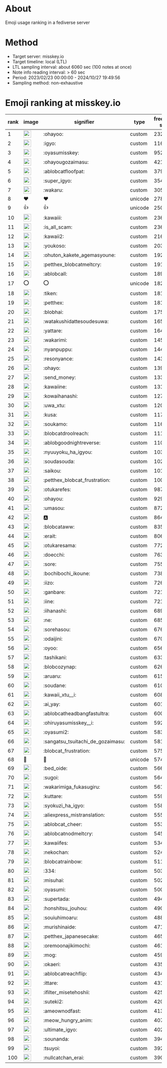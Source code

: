 # About
Emoji usage ranking in a fediverse server

# Method
- Target server: misskey.io
- Target timeline: local (LTL)
- LTL sampling interval: about 6060 sec (100 notes at once)
- Note info reading interval: > 60 sec
- Period: 2023/02/23 00:00:00 - 2024/10/27 19:49:56 
- Sampling method: non-exhaustive

# Emoji ranking at misskey.io

|rank|image|signifier|type|frequency score|
|----|----|----|----|----|
|1|<img height="24" src="https://misskey.io/emoji/ohayoo.webp">|:ohayoo:|custom|232406|
|2|<img height="24" src="https://misskey.io/emoji/igyo.webp">|:igyo:|custom|116013|
|3|<img height="24" src="https://misskey.io/emoji/oyasumisskey.webp">|:oyasumisskey:|custom|95278|
|4|<img height="24" src="https://misskey.io/emoji/ohayougozaimasu.webp">|:ohayougozaimasu:|custom|42150|
|5|<img height="24" src="https://misskey.io/emoji/ablobcatfloofpat.webp">|:ablobcatfloofpat:|custom|37935|
|6|<img height="24" src="https://misskey.io/emoji/super_igyo.webp">|:super_igyo:|custom|35469|
|7|<img height="24" src="https://misskey.io/emoji/wakaru.webp">|:wakaru:|custom|30547|
|8|❤|❤|unicode|27898|
|9|👍|👍|unicode|25046|
|10|<img height="24" src="https://misskey.io/emoji/kawaiii.webp">|:kawaiii:|custom|23663|
|11|<img height="24" src="https://misskey.io/emoji/is_all_scam.webp">|:is_all_scam:|custom|23645|
|12|<img height="24" src="https://misskey.io/emoji/kawaii2.webp">|:kawaii2:|custom|21642|
|13|<img height="24" src="https://misskey.io/emoji/youkoso.webp">|:youkoso:|custom|20399|
|14|<img height="24" src="https://misskey.io/emoji/ohuton_kakete_agemasyoune.webp">|:ohuton_kakete_agemasyoune:|custom|19232|
|15|<img height="24" src="https://misskey.io/emoji/petthex_blobcatmeltcry.webp">|:petthex_blobcatmeltcry:|custom|19170|
|16|<img height="24" src="https://misskey.io/emoji/ablobcall.webp">|:ablobcall:|custom|18932|
|17|⭕|⭕|unicode|18232|
|18|<img height="24" src="https://misskey.io/emoji/tiken.webp">|:tiken:|custom|18195|
|19|<img height="24" src="https://misskey.io/emoji/petthex.webp">|:petthex:|custom|18142|
|20|<img height="24" src="https://misskey.io/emoji/blobhai.webp">|:blobhai:|custom|17522|
|21|<img height="24" src="https://misskey.io/emoji/watakushidattesoudesuwa.webp">|:watakushidattesoudesuwa:|custom|16523|
|22|<img height="24" src="https://misskey.io/emoji/yattare.webp">|:yattare:|custom|16480|
|23|<img height="24" src="https://misskey.io/emoji/wakarimi.webp">|:wakarimi:|custom|14577|
|24|<img height="24" src="https://misskey.io/emoji/nyanpuppu.webp">|:nyanpuppu:|custom|14429|
|25|<img height="24" src="https://misskey.io/emoji/resonyance.webp">|:resonyance:|custom|14340|
|26|<img height="24" src="https://misskey.io/emoji/ohayo.webp">|:ohayo:|custom|13924|
|27|<img height="24" src="https://misskey.io/emoji/send_money.webp">|:send_money:|custom|13367|
|28|<img height="24" src="https://misskey.io/emoji/kawaiine.webp">|:kawaiine:|custom|13154|
|29|<img height="24" src="https://misskey.io/emoji/kowaihanashi.webp">|:kowaihanashi:|custom|12755|
|30|<img height="24" src="https://misskey.io/emoji/uwa_xtu.webp">|:uwa_xtu:|custom|12051|
|31|<img height="24" src="https://misskey.io/emoji/kusa.webp">|:kusa:|custom|11729|
|32|<img height="24" src="https://misskey.io/emoji/soukamo.webp">|:soukamo:|custom|11646|
|33|<img height="24" src="https://misskey.io/emoji/blobcatdroolreach.webp">|:blobcatdroolreach:|custom|11126|
|34|<img height="24" src="https://misskey.io/emoji/ablobgoodnightreverse.webp">|:ablobgoodnightreverse:|custom|11085|
|35|<img height="24" src="https://misskey.io/emoji/nyuuyoku_ha_igyou.webp">|:nyuuyoku_ha_igyou:|custom|10336|
|36|<img height="24" src="https://misskey.io/emoji/soudasouda.webp">|:soudasouda:|custom|10234|
|37|<img height="24" src="https://misskey.io/emoji/saikou.webp">|:saikou:|custom|10117|
|38|<img height="24" src="https://misskey.io/emoji/petthex_blobcat_frustration.webp">|:petthex_blobcat_frustration:|custom|10064|
|39|<img height="24" src="https://misskey.io/emoji/otukarefes.webp">|:otukarefes:|custom|9872|
|40|<img height="24" src="https://misskey.io/emoji/ohayou.webp">|:ohayou:|custom|9297|
|41|<img height="24" src="https://misskey.io/emoji/umasou.webp">|:umasou:|custom|8722|
|42|<img height="24" src="https://misskey.io/emoji/a.webp">|:a:|custom|8643|
|43|<img height="24" src="https://misskey.io/emoji/blobcataww.webp">|:blobcataww:|custom|8358|
|44|<img height="24" src="https://misskey.io/emoji/erait.webp">|:erait:|custom|8064|
|45|<img height="24" src="https://misskey.io/emoji/otukaresama.webp">|:otukaresama:|custom|7721|
|46|<img height="24" src="https://misskey.io/emoji/doecchi.webp">|:doecchi:|custom|7630|
|47|<img height="24" src="https://misskey.io/emoji/sore.webp">|:sore:|custom|7557|
|48|<img height="24" src="https://misskey.io/emoji/bochibochi_ikoune.webp">|:bochibochi_ikoune:|custom|7387|
|49|<img height="24" src="https://misskey.io/emoji/iizo.webp">|:iizo:|custom|7268|
|50|<img height="24" src="https://misskey.io/emoji/ganbare.webp">|:ganbare:|custom|7218|
|51|<img height="24" src="https://misskey.io/emoji/iine.webp">|:iine:|custom|7217|
|52|<img height="24" src="https://misskey.io/emoji/iihanashi.webp">|:iihanashi:|custom|6897|
|53|<img height="24" src="https://misskey.io/emoji/ne.webp">|:ne:|custom|6854|
|54|<img height="24" src="https://misskey.io/emoji/sorehasou.webp">|:sorehasou:|custom|6766|
|55|<img height="24" src="https://misskey.io/emoji/odaijini.webp">|:odaijini:|custom|6708|
|56|<img height="24" src="https://misskey.io/emoji/oyoo.webp">|:oyoo:|custom|6566|
|57|<img height="24" src="https://misskey.io/emoji/tashikani.webp">|:tashikani:|custom|6332|
|58|<img height="24" src="https://misskey.io/emoji/blobcozynap.webp">|:blobcozynap:|custom|6261|
|59|<img height="24" src="https://misskey.io/emoji/aruaru.webp">|:aruaru:|custom|6152|
|60|<img height="24" src="https://misskey.io/emoji/soudane.webp">|:soudane:|custom|6100|
|61|<img height="24" src="https://misskey.io/emoji/kawaii_xtu__i.webp">|:kawaii_xtu__i:|custom|6086|
|62|<img height="24" src="https://misskey.io/emoji/ai_yay.webp">|:ai_yay:|custom|6014|
|63|<img height="24" src="https://misskey.io/emoji/ablobcatheadbangfastultra.webp">|:ablobcatheadbangfastultra:|custom|6004|
|64|<img height="24" src="https://misskey.io/emoji/ohiruyasumisskey__i.webp">|:ohiruyasumisskey__i:|custom|5925|
|65|<img height="24" src="https://misskey.io/emoji/oyasumi2.webp">|:oyasumi2:|custom|5835|
|66|<img height="24" src="https://misskey.io/emoji/sangatsu_tsuitachi_de_gozaimasu.webp">|:sangatsu_tsuitachi_de_gozaimasu:|custom|5818|
|67|<img height="24" src="https://misskey.io/emoji/blobcat_frustration.webp">|:blobcat_frustration:|custom|5752|
|68|🎉|🎉|unicode|5741|
|69|<img height="24" src="https://misskey.io/emoji/bed_oide.webp">|:bed_oide:|custom|5669|
|70|<img height="24" src="https://misskey.io/emoji/sugoi.webp">|:sugoi:|custom|5648|
|71|<img height="24" src="https://misskey.io/emoji/wakarimiga_fukasugiru.webp">|:wakarimiga_fukasugiru:|custom|5611|
|72|<img height="24" src="https://misskey.io/emoji/kuttare.webp">|:kuttare:|custom|5594|
|73|<img height="24" src="https://misskey.io/emoji/syokuzi_ha_igyo.webp">|:syokuzi_ha_igyo:|custom|5583|
|74|<img height="24" src="https://misskey.io/emoji/aliexpress_mistranslation.webp">|:aliexpress_mistranslation:|custom|5552|
|75|<img height="24" src="https://misskey.io/emoji/ablobcat_cheer.webp">|:ablobcat_cheer:|custom|5534|
|76|<img height="24" src="https://misskey.io/emoji/ablobcatnodmeltcry.webp">|:ablobcatnodmeltcry:|custom|5453|
|77|<img height="24" src="https://misskey.io/emoji/kawaiifes.webp">|:kawaiifes:|custom|5344|
|78|<img height="24" src="https://misskey.io/emoji/nekochan.webp">|:nekochan:|custom|5245|
|79|<img height="24" src="https://misskey.io/emoji/blobcatrainbow.webp">|:blobcatrainbow:|custom|5111|
|80|<img height="24" src="https://misskey.io/emoji/334.webp">|:334:|custom|5030|
|81|<img height="24" src="https://misskey.io/emoji/misuhai.webp">|:misuhai:|custom|5025|
|82|<img height="24" src="https://misskey.io/emoji/oyasumi.webp">|:oyasumi:|custom|5000|
|83|<img height="24" src="https://misskey.io/emoji/supertada.webp">|:supertada:|custom|4949|
|84|<img height="24" src="https://misskey.io/emoji/honshitsu_jouhou.webp">|:honshitsu_jouhou:|custom|4905|
|85|<img height="24" src="https://misskey.io/emoji/souiuhimoaru.webp">|:souiuhimoaru:|custom|4887|
|86|<img height="24" src="https://misskey.io/emoji/murishinaide.webp">|:murishinaide:|custom|4716|
|87|<img height="24" src="https://misskey.io/emoji/petthex_japanesecake.webp">|:petthex_japanesecake:|custom|4655|
|88|<img height="24" src="https://misskey.io/emoji/oremoonajikimochi.webp">|:oremoonajikimochi:|custom|4617|
|89|<img height="24" src="https://misskey.io/emoji/mog.webp">|:mog:|custom|4599|
|90|<img height="24" src="https://misskey.io/emoji/okaeri.webp">|:okaeri:|custom|4355|
|91|<img height="24" src="https://misskey.io/emoji/ablobcatreachflip.webp">|:ablobcatreachflip:|custom|4347|
|92|<img height="24" src="https://misskey.io/emoji/ittare.webp">|:ittare:|custom|4310|
|93|<img height="24" src="https://misskey.io/emoji/ifilter_misetehoshii.webp">|:ifilter_misetehoshii:|custom|4251|
|94|<img height="24" src="https://misskey.io/emoji/suteki2.webp">|:suteki2:|custom|4203|
|95|<img height="24" src="https://misskey.io/emoji/ameownodfast.webp">|:ameownodfast:|custom|4135|
|96|<img height="24" src="https://misskey.io/emoji/meow_hungry_anim.webp">|:meow_hungry_anim:|custom|4076|
|97|<img height="24" src="https://misskey.io/emoji/ultimate_igyo.webp">|:ultimate_igyo:|custom|4023|
|98|<img height="24" src="https://misskey.io/emoji/sounanda.webp">|:sounanda:|custom|3941|
|99|<img height="24" src="https://misskey.io/emoji/tsuyoi.webp">|:tsuyoi:|custom|3922|
|100|<img height="24" src="https://misskey.io/emoji/nullcatchan_erai.webp">|:nullcatchan_erai:|custom|3900|
